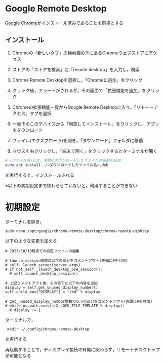 # Google Remote Desktop
[Google Chrome](document/software/google-chrome.md)がインストール済みであることを前提とする<br>

## インストール
1. Chromeの「新しいタブ」の検索欄の下にあるChromeウェブストアにアクセス<br>

2. ストアの「ストアを検索」に「remote desktop」を入力し，検索<br>

3. Chrome Remote Desktopを選択し，「Chromeに追加」をクリック<br>

4. クリック後，アラートがされるが，その画面で「拡張機能を追加」をクリック<br>

5. Chromeの拡張機能一覧からGoogle Remote Desktopに入り，「リモートアクセス」タブを選択<br>

6. 一番下のこのデバイスから「同意してインストール」をクリックし，アプリをダウンロード<br>

7. ファイル(エクスプローラ)を開き，「ダウンロード」フォルダに移動<br>

8. マウスを右クリックし，「端末で開く」をクリックするとターミナルが開く<br>

```bash
# <ファイル名>には，実際にダウンロードしたファイルの名前を記述
sudo apt install ./<ダウンロードしたファイル名>.deb
```
を実行すると，インストールされる

※以下の初期設定まで終わらせていないと，利用することができない

# 初期設定
ターミナルを開き，<br>
```
sudo nano /opt/google/chrome-remote-desktop/chrome-remote-desktop
```

以下のような変更を加える<br>
```
# 2023/10/18時点での設定ファイルの編集

# launch_session関数の以下の部分をコメントアウト(先頭に#を付加)
# self._launch_server(server_args)
# if not self._launch_desktop_pre_session():
  # self.launch_desktop_session()

# 上記コメントアウト後，その直下に以下の内容を追加
display = self.get_unused_display_number()
self.child_env["DISPLAY"] = ":%d" % display

# get_unused_display_number関数の以下の部分をコメントアウト(先頭に#を付加)
# while os.path.exists(X_LOCK_FILE_TMPLATE % display):
  # display += 1
```

ターミナルで，
```
 mkdir ~/.config/chrome-remote-desktop
```
を実行する


再起動することで，ディスプレイ接続の有無に関わらず，リモートデスクトップが可能となる
